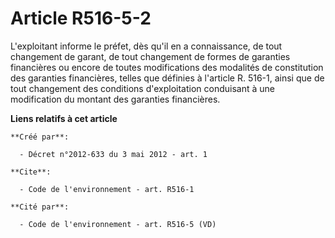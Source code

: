 # Article R516-5-2

L'exploitant informe le préfet, dès qu'il en a connaissance, de tout changement de garant, de tout changement de formes de
garanties financières ou encore de toutes modifications des modalités de constitution des garanties financières, telles que
définies à l'article R. 516-1, ainsi que de tout changement des conditions d'exploitation conduisant à une modification du
montant des garanties financières.

**Liens relatifs à cet article**

	**Créé par**:

	  - Décret n°2012-633 du 3 mai 2012 - art. 1

	**Cite**:

	  - Code de l'environnement - art. R516-1

	**Cité par**:

	  - Code de l'environnement - art. R516-5 (VD)
